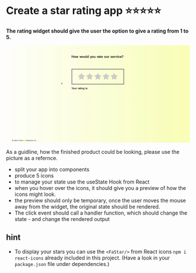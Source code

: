 # Create a star rating app :star::star::star::star::star:

**The rating widget should give the user the option to give a rating from 1 to 5.**

![](star-rating.gif)

As a guidline, how the finished product could be looking, please use the picture as a refernce. 

- split your app into components
- produce 5 icons
- to manage your state use the useState Hook from React
- when you hover over the icons, it should give you a preview of how the icons might look.
- the preview should only be temporary, once the user moves the mouse away from the widget, the original state should be rendered.
- The click event should call a handler function, which should change the state - and change the rendered output

## hint

- To display your stars you can use the `<FaStar/>` from React icons `npm i react-icons` already included in this project. (Have a look in your `package.json` file under dependencies.)
